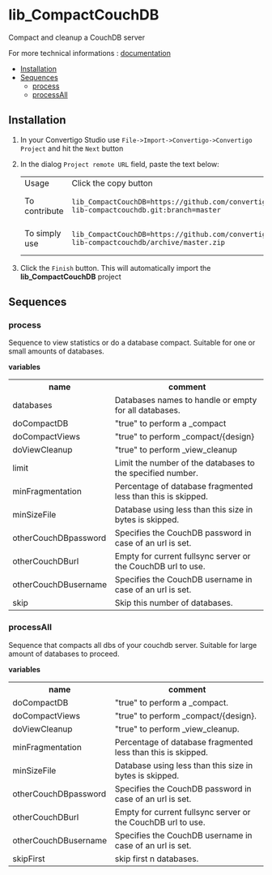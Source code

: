 


# lib_CompactCouchDB

Compact and cleanup a CouchDB server


For more technical informations : [documentation](./project.md)

- [Installation](#installation)
- [Sequences](#sequences)
    - [process](#process)
    - [processAll](#processall)


## Installation

1. In your Convertigo Studio use `File->Import->Convertigo->Convertigo Project` and hit the `Next` button
2. In the dialog `Project remote URL` field, paste the text below:
   <table>
     <tr><td>Usage</td><td>Click the copy button</td></tr>
     <tr><td>To contribute</td><td>

     ```
     lib_CompactCouchDB=https://github.com/convertigo/c8oprj-lib-compactcouchdb.git:branch=master
     ```
     </td></tr>
     <tr><td>To simply use</td><td>

     ```
     lib_CompactCouchDB=https://github.com/convertigo/c8oprj-lib-compactcouchdb/archive/master.zip
     ```
     </td></tr>
    </table>
3. Click the `Finish` button. This will automatically import the __lib_CompactCouchDB__ project


## Sequences

### process

Sequence to view statistics or do a database compact. Suitable for one or small amounts of databases.

**variables**

<table>
<tr>
<th>name</th><th>comment</th>
</tr>
<tr>
<td>databases</td><td>Databases names to handle or empty for all databases.</td>
</tr>
<tr>
<td>doCompactDB</td><td>"true" to perform a _compact</td>
</tr>
<tr>
<td>doCompactViews</td><td>"true" to perform _compact/{design}</td>
</tr>
<tr>
<td>doViewCleanup</td><td>"true" to perform _view_cleanup</td>
</tr>
<tr>
<td>limit</td><td>Limit the number of the databases to the specified number.</td>
</tr>
<tr>
<td>minFragmentation</td><td>Percentage of database fragmented less than this is skipped.</td>
</tr>
<tr>
<td>minSizeFile</td><td>Database using less than this size in bytes is skipped.</td>
</tr>
<tr>
<td>otherCouchDBpassword</td><td>Specifies the CouchDB password in case of an url is set.</td>
</tr>
<tr>
<td>otherCouchDBurl</td><td>Empty for current fullsync server or the CouchDB url to use.</td>
</tr>
<tr>
<td>otherCouchDBusername</td><td>Specifies the CouchDB username in case of an url is set.</td>
</tr>
<tr>
<td>skip</td><td> Skip this number of databases.</td>
</tr>
</table>

### processAll

Sequence that compacts all dbs of your couchdb server. Suitable for large amount of databases to proceed.

**variables**

<table>
<tr>
<th>name</th><th>comment</th>
</tr>
<tr>
<td>doCompactDB</td><td>"true" to perform a _compact.</td>
</tr>
<tr>
<td>doCompactViews</td><td>"true" to perform _compact/{design}.</td>
</tr>
<tr>
<td>doViewCleanup</td><td>"true" to perform _view_cleanup.</td>
</tr>
<tr>
<td>minFragmentation</td><td>Percentage of database fragmented less than this is skipped.</td>
</tr>
<tr>
<td>minSizeFile</td><td>Database using less than this size in bytes is skipped.</td>
</tr>
<tr>
<td>otherCouchDBpassword</td><td>Specifies the CouchDB password in case of an url is set.</td>
</tr>
<tr>
<td>otherCouchDBurl</td><td>Empty for current fullsync server or the CouchDB url to use.</td>
</tr>
<tr>
<td>otherCouchDBusername</td><td>Specifies the CouchDB username in case of an url is set.</td>
</tr>
<tr>
<td>skipFirst</td><td>skip first n databases.</td>
</tr>
</table>




